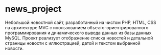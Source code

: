 # news_project
Небольшой новостной сайт, разработанный на чистом PHP, HTML, CSS на архитектуре MVC с ипользованием объекто-ориентрированного программирования и динамического вывода данных из базы данных MySQL. Проект реализует отображение списка новостей и детальной страницы новости с иллюстрацией, датой и текстом выбранной новости.
